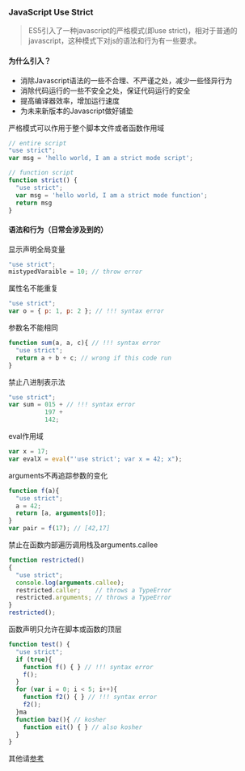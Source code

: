 
### JavaScript Use Strict

> ES5引入了一种javascript的严格模式(即use strict)，相对于普通的javascript，这种模式下对js的语法和行为有一些要求。

#### 为什么引入？
  - 消除Javascript语法的一些不合理、不严谨之处，减少一些怪异行为
  - 消除代码运行的一些不安全之处，保证代码运行的安全
  - 提高编译器效率，增加运行速度
  - 为未来新版本的Javascript做好铺垫

严格模式可以作用于整个脚本文件或者函数作用域

``` js
// entire script
"use strict";
var msg = 'hello world, I am a strict mode script'; 

// function script
function strict() {
  "use strict";
  var msg = 'hello world, I am a strict mode function';
  return msg
}
```

#### 语法和行为（日常会涉及到的）

显示声明全局变量

``` js
"use strict";
mistypedVaraible = 10; // throw error
```

属性名不能重复

``` js
"use strict";
var o = { p: 1, p: 2 }; // !!! syntax error
```

参数名不能相同

``` js
function sum(a, a, c){ // !!! syntax error
  "use strict";
  return a + b + c; // wrong if this code run
}
```

禁止八进制表示法

```js
"use strict";
var sum = 015 + // !!! syntax error
          197 +
          142;
```

eval作用域

```js
var x = 17;
var evalX = eval("'use strict'; var x = 42; x");
```

arguments不再追踪参数的变化

```js
function f(a){
  "use strict";
  a = 42;
  return [a, arguments[0]];
}
var pair = f(17); // [42,17]
```

禁止在函数内部遍历调用栈及arguments.callee

``` js
function restricted()
{
  "use strict";
  console.log(arguments.callee);
  restricted.caller;    // throws a TypeError
  restricted.arguments; // throws a TypeError
}
restricted();
```

函数声明只允许在脚本或函数的顶层

```js
function test() {
  "use strict";
  if (true){
    function f() { } // !!! syntax error
    f();
  }
  for (var i = 0; i < 5; i++){
    function f2() { } // !!! syntax error
    f2();
  }ma
  function baz(){ // kosher
    function eit() { } // also kosher
  }
}
```

其他请[参考](https://developer.mozilla.org/en-US/docs/Web/JavaScript/Reference/Functions_and_function_scope/Strict_mode)

